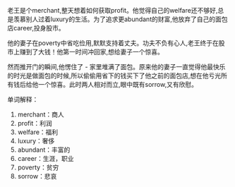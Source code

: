 老王是个merchant,整天想着如何获取profit。他觉得自己的welfare还不够好,总是羡慕别人过着luxury的生活。为了追求更abundant的财富,他放弃了自己的面包店career,投身股市。

他的妻子在poverty中省吃俭用,默默支持着丈夫。功夫不负有心人,老王终于在股市上赚到了大钱！他第一时间冲回家,想给妻子一个惊喜。

然而推开门的瞬间,他愣住了 - 家里堆满了面包。原来他的妻子一直觉得他最快乐的时光是做面包的时候,所以偷偷用省下的钱买下了他之前的面包店,想在他亏光所有钱后给他一个惊喜。此时两人相对而立,眼中既有sorrow,又有欣慰。

单词解释：
1. merchant：商人
2. profit：利润
3. welfare：福利
4. luxury：奢侈
5. abundant：丰富的
6. career：生涯，职业
7. poverty：贫穷
8. sorrow：悲哀 